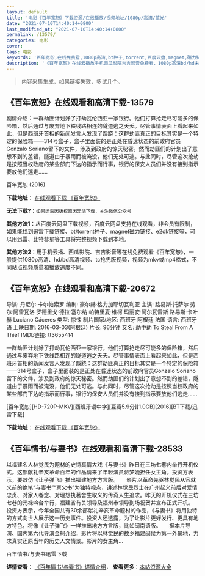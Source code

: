 ```yaml
---
layout: default
title: '电影《百年宽恕》下载资源/在线播放/视频地址/1080p/高清/蓝光'
date: "2021-07-10T14:40:14+0800"
last_modified_at: "2021-07-10T14:40:14+0800"
permalink: /13579/
categories: 电影
cover:
tags: 电影
keywords: '百年宽恕,在线免费看,1080p高清,bt种子,torrent,百度云盘,magnet,磁力链,迅雷下载资源'
description: '《百年宽恕》在线云播放手机西瓜影院吉吉影音免费看，1080p高清bd/hd未删减完整版和tc抢先枪版，mkv/mp4格式，附带bt/torrent种子、magnet/磁力链、百度云盘、网盘资源迅雷下载链接'
---
```


>内容采集生成，如果链接失效，多试几个。


## 《百年宽恕》在线观看和高清下载-13579

剧情介绍：一群劫匪计划好了打劫瓦伦西亚一家银行。他们打算抢走尽可能多的保险箱，然后通过与废弃地下铁线路相连的隧道逃之夭夭。尽管事情表面上看起来如此，但是西班牙首相的新闻发言人发现了蹊跷：这群劫匪真正的目标其实是一个特定的保险箱——314号盒子，盒子里面装的是正处在昏迷状态的前政府官员Gonzalo Soriano留下的文件，涉及到政府的惊天秘密。然而劫匪们的计划出了意想不到的差错，隧道由于暴雨而被淹没，他们无处可逃。与此同时，尽管这次抢劫是按照当权政府的某些部门下达的指示而行事，银行的保安人员们并没有接到指示要放他们逃走……


百年宽恕 (2016)

**下载地址**： [在线观看下载 《百年宽恕》](https://www.btbtdy.me/btdy/dy5713.html) 


**无法下载?**：`如果迅雷因版权原因无法下载，关注微信公众号 `

**其他方法1**：从百度云网盘下载视频，百度云网盘支持在线观看，非会员有限制，如果能找到迅雷下载链接、bt/torrent种子、magnet磁力链接、e2dk链接等，可以用迅雷、比特彗星等工具将完整视频下载到本地。

**其他方法2**：用手机云播、西瓜影院、吉吉影音等在线免费观看《百年宽恕》，一般提供1080p高清、hd/bd高清视频、tc抢先版视频，视频为mkv或mp4格式，不同站点视频质量和播放速度不同。


## 《百年宽恕》在线观看和高清下载-20672

导演: 丹尼尔·卡尔帕索罗 编剧: 豪尔赫·格力加耶切瓦利亚 主演: 路易斯·托萨尔 劳尔·阿雷瓦洛 罗德里戈·德拉·塞尔纳 帕特里夏·维柯 玛丽安·阿尔瓦雷斯 路易斯·卡叶赫 Luciano Cáceres 类型: 惊悚 制片国家/地区: 西班牙 阿根廷 法国 语言: 西班牙语 上映日期: 2016-03-03(阿根廷) 片长: 96分钟 又名: 劫中劫 To Steal From A Thief IMDb链接: tt3655414

一群劫匪计划好了打劫瓦伦西亚一家银行。他们打算抢走尽可能多的保险箱，然后通过与废弃地下铁线路相连的隧道逃之夭夭。尽管事情表面上看起来如此，但是西班牙首相的新闻发言人发现了蹊跷：这群劫匪真正的目标其实是一个特定的保险箱——314号盒子，盒子里面装的是正处在昏迷状态的前政府官员Gonzalo Soriano留下的文件，涉及到政府的惊天秘密。然而劫匪们的计划出了意想不到的差错，隧道由于暴雨而被淹没，他们无处可逃。与此同时，尽管这次抢劫是按照当权政府的某些部门下达的指示而行事，银行的保安人员们并没有接到指示要放他们逃走……


[百年宽恕][HD-720P-MKV][西班牙语中字][豆瓣5.9分][1.0GB][2016][BT下载/迅雷下载]

**下载地址**： [在线观看下载 《百年宽恕》](https://www.btdx8.com/torrent/bnks_2016.html) 


## 《百年情书/与妻书》在线观看和高清下载-28533

以福建名人林觉民为题材的史诗真情大戏《与妻书》昨日在三坊七巷内举行开机仪式。这部献礼辛亥革命百年的作品请来了年轻演员蒋梦婕担任女主角。投资方表示，要效仿《让子弹飞》推出福建地方方言版。</div>　　影片以革命先驱林觉民从容就义前的绝笔“与妻书&rdquo;“禀父书”为独特视点，讲述林觉民烈士在广州起义前后对爱情忠贞、对家人眷念、对理想执著舍生取义的传奇人生追求。昨天的开机仪式在三坊七巷的光禄吟台举行，福建省有关领导及福州市领导到场祝贺并宣布正式开机。</div>　　投资方表示，今年全国共有30余部献礼辛亥革命题材的作品，《与妻书》将用独特的方式向世人展示这一历史事件。投资人还透露，为了让影片更好发行、更具有地方特色，将像《让子弹飞》一样推出地方方言版，比如闽南语版。</div>　　据本片导演、国内第六代导演金舸介绍，影片将以林觉民的故乡福建闽侯为第一外景地，力求真实还原当年的历史人文情景。影片的女主角...


百年情书/与妻书迅雷下载

**详情查看**： [《百年情书/与妻书》详情介绍](/movie/28533/)， **查看更多**：[本站资源大全](/movie/t/all/)

